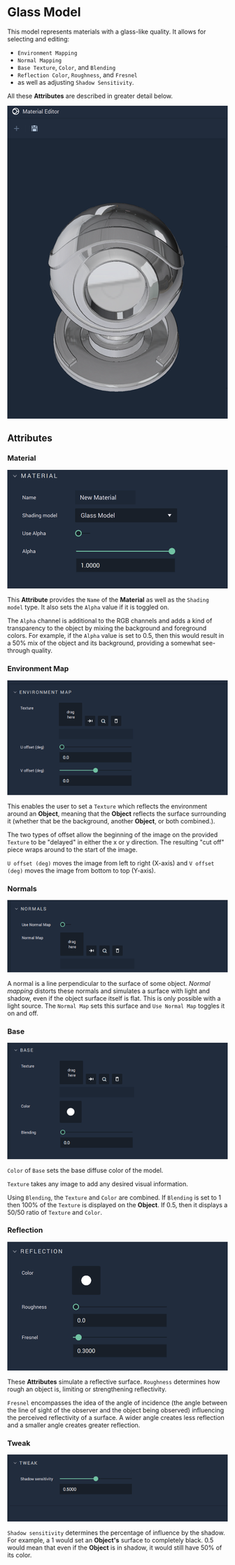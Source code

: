 # Glass Model

This model represents materials with a glass-like quality. It allows for selecting and editing: 

* `Environment Mapping` 
* `Normal Mapping`
* `Base Texture`, `Color`, and `Blending`
* `Reflection Color`, `Roughness`, and `Fresnel`
* as well as adjusting `Shadow Sensitivity`. 

All these **Attributes** are described in greater detail below. 


![](../../.gitbook/assets/glassmodelmat1.png)


## Attributes

### Material
![Material](../../.gitbook/assets/glassmodelmat2.png)

This **Attribute** provides the `Name` of the **Material** as well as the `Shading model` type. It also sets the `Alpha` value if it is toggled on. 

The `Alpha` channel is additional to the RGB channels and adds a kind of transparency to the object by mixing the background and foreground colors. For example, if the `Alpha` value is set to 0.5, then this would result in a 50% mix of the object and its background, providing a somewhat see-through quality. 


### Environment Map
![Environment Map](../../.gitbook/assets/glassmodel2.png)

This enables the user to set a `Texture` which reflects the environment around an **Object**, meaning that the **Object** reflects the surface surrounding it (whether that be the background, another **Object**, or both combined.). 

The two types of offset allow the beginning of the image on the provided `Texture` to be "delayed" in either the x or y direction. The resulting "cut off" piece wraps around to the start of the image. 

`U offset (deg)` moves the image from left to right (X-axis) and `V offset (deg)` moves the image from bottom to top (Y-axis).


### Normals
![Normals](../../.gitbook/assets/glassmodel3.png)

A normal is a line perpendicular to the surface of some object. *Normal mapping* distorts these normals and simulates a surface with light and shadow, even if the object surface itself is flat. This is only possible with a light source. The `Normal Map` sets this surface and `Use Normal Map` toggles it on and off. 


### Base
![Base](../../.gitbook/assets/glassmodel4.png)

`Color` of `Base` sets the base diffuse color of the model. 

`Texture` takes any image to add any desired visual information. 

Using `Blending`, the `Texture` and `Color` are combined. If `Blending` is set to 1 then 100% of the `Texture` is displayed on the **Object**. If 0.5, then it displays a 50/50 ratio of `Texture` and `Color`. 


### Reflection
![Reflection](../../.gitbook/assets/glassmodelmat3.png)

These **Attributes** simulate a reflective surface. `Roughness` determines how rough an object is, limiting or strengthening reflectivity. 

`Fresnel` encompasses the idea of the angle of incidence (the angle between the line of sight of the observer and the object being observed) influencing the perceived reflectivity of a surface. A wider angle creates less reflection and a smaller angle creates greater reflection. 


### Tweak
![Tweak](../../.gitbook/assets/glasssmodel6.png)

`Shadow sensitivity` determines the percentage of influence by the shadow. For example, a 1 would set an **Object's** surface to completely black. 0.5 would mean that even if the **Object** is in shadow, it would still have 50% of its color. 



